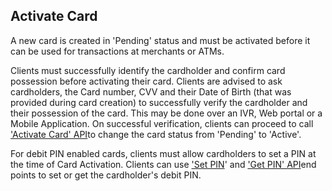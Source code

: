 ## Activate Card

A new card is created in &#39;Pending&#39; status and must be activated before it can be used for transactions at merchants or ATMs.

Clients must successfully identify the cardholder and confirm card possession before activating their card. Clients are advised to ask cardholders, the Card number, CVV and their Date of Birth (that was provided during card creation) to successfully verify the cardholder and their possession of the card. This may be done over an IVR, Web portal or a Mobile Application. On successful verification, clients can proceed to call [&#39;Activate Card&#39; API](https://devapi.qolopay.com/index.html#operation/ActivateCard)to change the card status from &#39;Pending&#39; to &#39;Active&#39;.

For debit PIN enabled cards, clients must allow cardholders to set a PIN at the time of Card Activation. Clients can use [&#39;Set PIN](https://devapi.qolopay.com/index.html#operation/SetPIN)&#39; and [&#39;Get PIN&#39; API](https://devapi.qolopay.com/index.html#operation/GetPIN)end points to set or get the cardholder&#39;s debit PIN.

